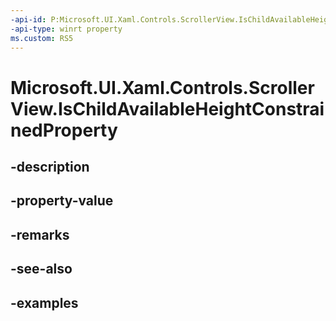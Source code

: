 ```yaml
---
-api-id: P:Microsoft.UI.Xaml.Controls.ScrollerView.IsChildAvailableHeightConstrainedProperty
-api-type: winrt property
ms.custom: RS5
---
```


<!-- Property syntax.
public DependencyProperty IsChildAvailableHeightConstrainedProperty { get; }
-->

# Microsoft.UI.Xaml.Controls.ScrollerView.IsChildAvailableHeightConstrainedProperty

## -description

## -property-value

## -remarks

## -see-also

## -examples


